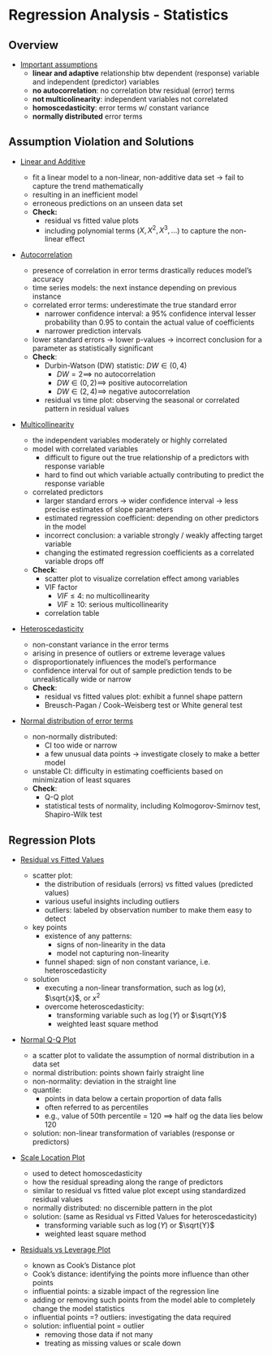 # Regression Analysis - Statistics


## Overview

+ [Important assumptions](../Notes/a10-RegressionAnalusis.md#assumptions-in-regression)
  + __linear and adaptive__ relationship btw dependent (response) variable and independent (predictor) variables
  + __no autocorrelation__: no correlation btw residual (error) terms
  + __not multicolinearity__: independent variables not correlated
  + __homoscedasticity__: error terms w/ constant variance
  + __normally distributed__ error terms


## Assumption Violation and Solutions

+ [Linear and Additive](../Notes/a10-RegressionAnalusis.md#what-if-these-assumptions-get-violated)
  + fit a linear model to a non-linear, non-additive data set $\to$ fail to capture the trend mathematically
  + resulting in an inefficient model
  + erroneous predictions on an unseen data set
  + __Check:__
    + residual vs fitted value plots
    + including polynomial terms ($X, X^2, X^3, \dots$) to capture the non-linear effect

+ [Autocorrelation](../Notes/a10-RegressionAnalusis.md#what-if-these-assumptions-get-violated)
  + presence of correlation in error terms drastically reduces model’s accuracy
  + time series models: the next instance depending on previous instance
  + correlated error terms: underestimate the true standard error
    + narrower confidence interval: a 95% confidence interval lesser probability than 0.95 to contain the actual value of coefficients
    + narrower prediction intervals
  + lower standard errors $\to$ lower p-values $\to$ incorrect conclusion for a parameter as statistically significant
  + __Check__:
    + Durbin-Watson (DW) statistic: $DW \in (0, 4)$
      + $DW = 2 \implies$ no autocorrelation
      + $DW \in (0, 2) \implies$ positive autocorrelation
      + $DW \in (2, 4) \implies$ negative autocorrelation
    + residual vs time plot: observing the seasonal or correlated pattern in residual values

+ [Multicollinearity](../Notes/a10-RegressionAnalusis.md#what-if-these-assumptions-get-violated)
  + the independent variables moderately or highly correlated
  + model with correlated variables
    + difficult to figure out the true relationship of a predictors with response variable
    + hard to find out which variable actually contributing to predict the response variable
  + correlated predictors
    + larger standard errors $\to$ wider confidence interval $\to$ less precise estimates of slope parameters
    + estimated regression coefficient: depending on other predictors in the model
    + incorrect conclusion: a variable strongly / weakly affecting target variable
    + changing the estimated regression coefficients as a correlated variable drops off
  + __Check__:
    + scatter plot to visualize correlation effect among variables
    + VIF factor
      + $VIF \le 4$: no multicollinearity
      + $VIF \ge 10$: serious multicollinearity
    + correlation table

+ [Heteroscedasticity](../Notes/a10-RegressionAnalusis.md#what-if-these-assumptions-get-violated)
  + non-constant variance in the error terms
  + arising in presence of outliers or extreme leverage values
  + disproportionately influences the model’s performance
  + confidence interval for out of sample prediction tends to be unrealistically wide or narrow
  + __Check__:
    + residual vs fitted values plot: exhibit a funnel shape pattern
    + Breusch-Pagan / Cook–Weisberg test or White general test

+ [Normal distribution of error terms](../Notes/a10-RegressionAnalusis.md#what-if-these-assumptions-get-violated)
  + non-normally distributed:
    + CI too wide or narrow
    + a few unusual data points $\to$ investigate closely to make a better model
  + unstable CI: difficulty in estimating coefficients based on minimization of least squares
  + __Check__:
    + Q-Q plot
    + statistical tests of normality, including Kolmogorov-Smirnov test, Shapiro-Wilk test


## Regression Plots

+ [Residual vs Fitted Values](../Notes/a10-RegressionAnalusis.md#interpretation-of-regression-plots)
  + scatter plot:
    + the distribution of residuals (errors) vs fitted values (predicted values)
    + various useful insights including outliers
    + outliers: labeled by observation number to make them easy to detect
  + key points
    + existence of any patterns:
      + signs of non-linearity in the data
      + model not capturing non-linearity
    + funnel shaped: sign of non constant variance, i.e. heteroscedasticity
  + solution
    + executing a non-linear transformation, such as $\log(x)$, $\sqrt{x}$, or $x^2$
    + overcome heteroscedasticity:
      + transforming variable such as $\log(Y)$ or $\sqrt{Y}$
      + weighted least square method

+ [Normal Q-Q Plot](../Notes/a10-RegressionAnalusis.md#interpretation-of-regression-plots)
  + a scatter plot to validate the assumption of normal distribution in a data set
  + normal distribution: points shown fairly straight line
  + non-normality: deviation in the straight line
  + quantile:
    + points in data below a certain proportion of data falls
    + often referred to as percentiles
    + e.g., value of 50th percentile = 120 $\implies$ half og the data lies below 120
  + solution: non-linear transformation of variables (response or predictors)

+ [Scale Location Plot](../Notes/a10-RegressionAnalusis.md#interpretation-of-regression-plots)
  + used to detect homoscedasticity
  + how the residual spreading along the range of predictors
  + similar to residual vs fitted value plot except using standardized residual values
  + normally distributed: no discernible pattern in the plot
  + solution: (same as Residual vs Fitted Values for heteroscedasticity)
    + transforming variable such as $\log(Y)$ or $\sqrt{Y}$
    + weighted least square method

+ [Residuals vs Leverage Plot](../Notes/a10-RegressionAnalusis.md#interpretation-of-regression-plots)
  + known as Cook’s Distance plot
  + Cook’s distance: identifying the points more influence than other points
  + influential points: a sizable impact of the regression line
  + adding or removing such points from the model able to completely change the model statistics
  + influential points =? outliers: investigating the data required
  + solution: influential point = outlier
    + removing those data if not many
    + treating as missing values or scale down



